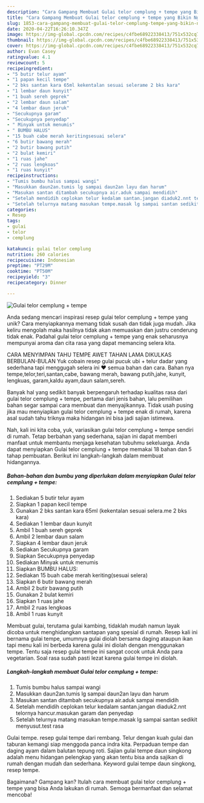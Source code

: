 ```yaml
---
description: "Cara Gampang Membuat Gulai telor cemplung + tempe yang Bikin Ngiler"
title: "Cara Gampang Membuat Gulai telor cemplung + tempe yang Bikin Ngiler"
slug: 1853-cara-gampang-membuat-gulai-telor-cemplung-tempe-yang-bikin-ngiler
date: 2020-04-22T16:26:10.347Z
image: https://img-global.cpcdn.com/recipes/c4fbe68922338413/751x532cq70/gulai-telor-cemplung-tempe-foto-resep-utama.jpg
thumbnail: https://img-global.cpcdn.com/recipes/c4fbe68922338413/751x532cq70/gulai-telor-cemplung-tempe-foto-resep-utama.jpg
cover: https://img-global.cpcdn.com/recipes/c4fbe68922338413/751x532cq70/gulai-telor-cemplung-tempe-foto-resep-utama.jpg
author: Evan Casey
ratingvalue: 4.1
reviewcount: 5
recipeingredient:
- "5 butir telur ayam"
- "1 papan kecil tempe"
- "2 bks santan kara 65ml kekentalan sesuai selerame 2 bks kara"
- "1 lembar daun kunyit"
- "1 buah sereh geprek"
- "2 lembar daun salam"
- "4 lembar daun jeruk"
- "Secukupnya garam"
- "Secukupnya penyedap"
- " Minyak untuk menumis"
- " BUMBU HALUS"
- "15 buah cabe merah keritingsesuai selera"
- "6 butir bawang merah"
- "2 butir bawang putih"
- "2 bulat kemiri"
- "1 ruas jahe"
- "2 ruas lengkoas"
- "1 ruas kunyit"
recipeinstructions:
- "Tumis bumbu halus sampai wangi"
- "Masukkan daun2an.tumis lg sampai daun2an layu dan harum"
- "Masukan santan ditambah secukupnya air.aduk sampai mendidih"
- "Setelah mendidih ceplokan telur kedalam santan.jangan diaduk2.nnt telornya hancur.masukan garam dan penyedap"
- "Setelah telurnya matang masukan tempe.masak lg sampai santan sedikit menyusut.test rasa"
categories:
- Resep
tags:
- gulai
- telor
- cemplung

katakunci: gulai telor cemplung 
nutrition: 260 calories
recipecuisine: Indonesian
preptime: "PT29M"
cooktime: "PT50M"
recipeyield: "3"
recipecategory: Dinner

---
```



![Gulai telor cemplung + tempe](https://img-global.cpcdn.com/recipes/c4fbe68922338413/751x532cq70/gulai-telor-cemplung-tempe-foto-resep-utama.jpg)

Anda sedang mencari inspirasi resep gulai telor cemplung + tempe yang unik? Cara menyiapkannya memang tidak susah dan tidak juga mudah. Jika keliru mengolah maka hasilnya tidak akan memuaskan dan justru cenderung tidak enak. Padahal gulai telor cemplung + tempe yang enak seharusnya mempunyai aroma dan cita rasa yang dapat memancing selera kita.

CARA MENYIMPAN TAHU TEMPE AWET TAHAN LAMA DIKULKAS BERBULAN-BULAN Yuk cobain resep gulai pucuk ubi + telur dadar yang sederhana tapi menggugah selera ini ❤️ semua bahan dan cara. Bahan nya tempe,telor,teri,santan,cabe, bawang merah, bawang putih,jahe, kunyit, lengkuas, garam,kaldu ayam,daun salam,sereh.

Banyak hal yang sedikit banyak berpengaruh terhadap kualitas rasa dari gulai telor cemplung + tempe, pertama dari jenis bahan, lalu pemilihan bahan segar sampai cara membuat dan menyajikannya. Tidak usah pusing jika mau menyiapkan gulai telor cemplung + tempe enak di rumah, karena asal sudah tahu triknya maka hidangan ini bisa jadi sajian istimewa.


Nah, kali ini kita coba, yuk, variasikan gulai telor cemplung + tempe sendiri di rumah. Tetap berbahan yang sederhana, sajian ini dapat memberi manfaat untuk membantu menjaga kesehatan tubuhmu sekeluarga. Anda dapat menyiapkan Gulai telor cemplung + tempe memakai 18 bahan dan 5 tahap pembuatan. Berikut ini langkah-langkah dalam membuat hidangannya.

<!--inarticleads1-->

##### Bahan-bahan dan bumbu yang diperlukan dalam menyiapkan Gulai telor cemplung + tempe:

1. Sediakan 5 butir telur ayam
1. Siapkan 1 papan kecil tempe
1. Gunakan 2 bks santan kara 65ml (kekentalan sesuai selera.me 2 bks kara)
1. Sediakan 1 lembar daun kunyit
1. Ambil 1 buah sereh geprek
1. Ambil 2 lembar daun salam
1. Siapkan 4 lembar daun jeruk
1. Sediakan Secukupnya garam
1. Siapkan Secukupnya penyedap
1. Sediakan  Minyak untuk menumis
1. Siapkan  BUMBU HALUS:
1. Sediakan 15 buah cabe merah keriting(sesuai selera)
1. Siapkan 6 butir bawang merah
1. Ambil 2 butir bawang putih
1. Gunakan 2 bulat kemiri
1. Siapkan 1 ruas jahe
1. Ambil 2 ruas lengkoas
1. Ambil 1 ruas kunyit


Membuat gulai, terutama gulai kambing, tidaklah mudah namun layak dicoba untuk menghidangkan santapan yang spesial di rumah. Resep kali ini bernama gulai tempe, umumnya gulai diolah bersama daging ataupun ikan tapi menu kali ini berbeda karena gulai ini diolah dengan menggunakan tempe. Tentu saja resep gulai tempe ini sangat cocok untuk Anda para vegetarian. Soal rasa sudah pasti lezat karena gulai tempe ini diolah. 

<!--inarticleads2-->

##### Langkah-langkah membuat Gulai telor cemplung + tempe:

1. Tumis bumbu halus sampai wangi
1. Masukkan daun2an.tumis lg sampai daun2an layu dan harum
1. Masukan santan ditambah secukupnya air.aduk sampai mendidih
1. Setelah mendidih ceplokan telur kedalam santan.jangan diaduk2.nnt telornya hancur.masukan garam dan penyedap
1. Setelah telurnya matang masukan tempe.masak lg sampai santan sedikit menyusut.test rasa


Gulai tempe. resep gulai tempe dari rembang. Telur dengan kuah gulai dan taburan kemangi siap menggoda panca indra kita. Perpaduan tempe dan daging ayam dalam balutan tepung roti. Sajian gulai tempe daun singkong adalah menu hidangan pelengkap yang akan tentu bisa anda sajikan di rumah dengan mudah dan sederhana. Keyword gulai tempe daun singkong, resep tempe. 

Bagaimana? Gampang kan? Itulah cara membuat gulai telor cemplung + tempe yang bisa Anda lakukan di rumah. Semoga bermanfaat dan selamat mencoba!
